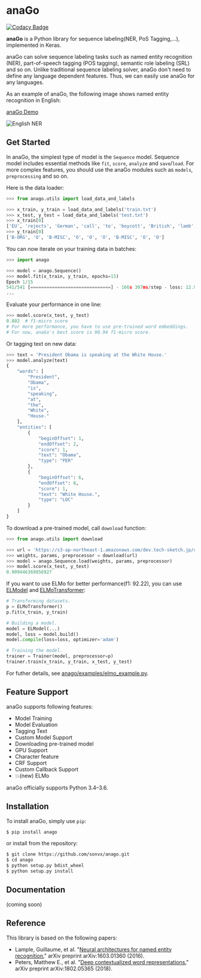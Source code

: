 # anaGo

[![Codacy Badge](https://api.codacy.com/project/badge/Grade/d746380077844b50b1cb95db1b631d18)](https://app.codacy.com/app/Hironsan/anago?utm_source=github.com&utm_medium=referral&utm_content=Hironsan/anago&utm_campaign=Badge_Grade_Dashboard)

**anaGo** is a Python library for sequence labeling(NER, PoS Tagging,...), implemented in Keras.

anaGo can solve sequence labeling tasks such as named entity recognition (NER), part-of-speech tagging (POS tagging), semantic role labeling (SRL) and so on. Unlike traditional sequence labeling solver, anaGo don't need to define any language dependent features. Thus, we can easily use anaGo for any languages.

As an example of anaGo, the following image shows named entity recognition in English:

[anaGo Demo](https://anago.herokuapp.com/)

![English NER](./docs/images/anago.gif)

<!--
![English NER](https://github.com/Hironsan/anago/blob/docs/docs/images/example.en2.png?raw=true)

![Japanese NER](https://github.com/Hironsan/anago/blob/docs/docs/images/example.ja2.png?raw=true)
-->

## Get Started

In anaGo, the simplest type of model is the `Sequence` model. Sequence model includes essential methods like `fit`, `score`, `analyze` and `save`/`load`. For more complex features, you should use the anaGo modules such as `models`, `preprocessing` and so on.

Here is the data loader:

```python
>>> from anago.utils import load_data_and_labels

>>> x_train, y_train = load_data_and_labels('train.txt')
>>> x_test, y_test = load_data_and_labels('test.txt')
>>> x_train[0]
['EU', 'rejects', 'German', 'call', 'to', 'boycott', 'British', 'lamb', '.']
>>> y_train[0]
['B-ORG', 'O', 'B-MISC', 'O', 'O', 'O', 'B-MISC', 'O', 'O']
```

You can now iterate on your training data in batches:

```python
>>> import anago

>>> model = anago.Sequence()
>>> model.fit(x_train, y_train, epochs=15)
Epoch 1/15
541/541 [==============================] - 166s 307ms/step - loss: 12.9774
...
```

Evaluate your performance in one line:

```python
>>> model.score(x_test, y_test)
0.802  # f1-micro score
# For more performance, you have to use pre-trained word embeddings.
# For now, anaGo's best score is 90.94 f1-micro score.
```

Or tagging text on new data:

```python
>>> text = 'President Obama is speaking at the White House.'
>>> model.analyze(text)
{
    "words": [
        "President",
        "Obama",
        "is",
        "speaking",
        "at",
        "the",
        "White",
        "House."
    ],
    "entities": [
        {
            "beginOffset": 1,
            "endOffset": 2,
            "score": 1,
            "text": "Obama",
            "type": "PER"
        },
        {
            "beginOffset": 6,
            "endOffset": 8,
            "score": 1,
            "text": "White House.",
            "type": "LOC"
        }
    ]
}
```

To download a pre-trained model, call `download` function:

```python
>>> from anago.utils import download

>>> url = 'https://s3-ap-northeast-1.amazonaws.com/dev.tech-sketch.jp/chakki/public/conll2003_en.zip'
>>> weights, params, preprocessor = download(url)
>>> model = anago.Sequence.load(weights, params, preprocessor)
>>> model.score(x_test, y_test)
0.909446369856927
```

If you want to use ELMo for better performance(f1: 92.22), you can use [ELModel](https://github.com/Hironsan/anago/blob/master/anago/models.py#L125) and [ELMoTransformer](https://github.com/Hironsan/anago/blob/master/anago/preprocessing.py#L197):

```python
# Transforming datasets.
p = ELMoTransformer()
p.fit(x_train, y_train)

# Building a model.
model = ELModel(...)
model, loss = model.build()
model.compile(loss=loss, optimizer='adam')

# Training the model.
trainer = Trainer(model, preprocessor=p)
trainer.train(x_train, y_train, x_test, y_test)
```

For futher details, see [anago/examples/elmo_example.py](https://github.com/Hironsan/anago/blob/master/examples/elmo_example.py).

## Feature Support

anaGo supports following features:

* Model Training
* Model Evaluation
* Tagging Text
* Custom Model Support
* Downloading pre-trained model
* GPU Support
* Character feature
* CRF Support
* Custom Callback Support
* :collision:(new) ELMo

anaGo officially supports Python 3.4–3.6.

## Installation

To install anaGo, simply use `pip`:

```bash
$ pip install anago
```

or install from the repository:

```bash
$ git clone https://github.com/sonvx/anago.git
$ cd anago
$ python setup.py bdist_wheel
$ python setup.py install
```

## Documentation

(coming soon)

<!--
anaGo supports pre-trained word embeddings like [GloVe vectors](https://nlp.stanford.edu/projects/glove/).
-->

## Reference

This library is based on the following papers:

* Lample, Guillaume, et al. "[Neural architectures for named entity recognition.](https://arxiv.org/abs/1603.01360)" arXiv preprint arXiv:1603.01360 (2016).
* Peters, Matthew E., et al. "[Deep contextualized word representations.](https://arxiv.org/abs/1802.05365)" arXiv preprint arXiv:1802.05365 (2018).
